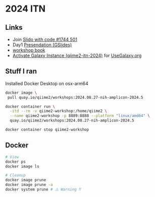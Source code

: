 # 2024 ITN

## Links

- Join [Slido with code #1744 501](https://app.sli.do/event/iisXwmBsrB3MKhobXwiC1D)
- Day1 [Presendation (GSlides)](https://docs.google.com/presentation/d/14LC8ER6skD4B2pbT4qOkx3WxyoHB2fowHqw9Z7GutH0/edit#slide=id.g2f5ebe4b124_0_5)
- [workshop book](https://go.cap-lab.bio/2024.08-q2-itn-book)
- [Activate Galaxy Instance (qiime2-itn-2024)](https://usegalaxy.org/join-training/qiime2-itn-2024/) for [UseGalaxy.org](https://usegalaxy.org/)

## Stuff I ran

Installed Docker Desktop on osx-arm64

```sh
docker image \
 pull quay.io/qiime2/workshops:2024.08.27-nih-amplicon-2024.5

docker container run \
  -itd --rm -v qiime2-workshop:/home/qiime2 \
  --name qiime2-workshop -p 8889:8888 --platform "linux/amd64" \
  quay.io/qiime2/workshops:2024.08.27-nih-amplicon-2024.5

docker container stop qiime2-workshop
```

## Docker

```sh
# View
docker ps
docker image ls

# Cleanup
docker image prune
docker image prune -a
docker system prune # ⚠️ Warning ‼️
```
